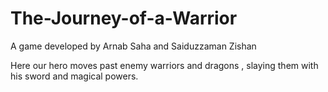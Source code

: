 # The-Journey-of-a-Warrior
A game developed by Arnab Saha and Saiduzzaman Zishan

Here our hero moves past enemy warriors and dragons , slaying them with his sword and magical powers.
